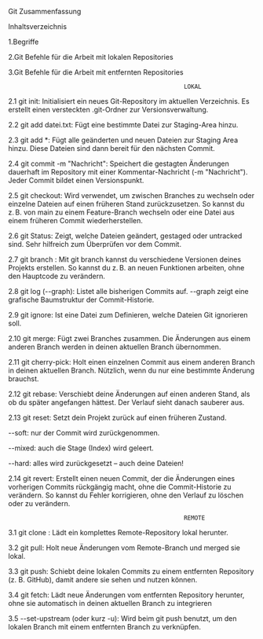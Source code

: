 
Git Zusammenfassung

Inhaltsverzeichnis

1.Begriffe

2.Git Befehle für die Arbeit mit lokalen Repositories

3.Git Befehle für die Arbeit mit entfernten Repositories



                                                      LOKAL


2.1 git init:
Initialisiert ein neues Git-Repository im aktuellen Verzeichnis. Es erstellt einen versteckten .git-Ordner zur Versionsverwaltung.

2.2 git add datei.txt:
Fügt eine bestimmte Datei zur Staging-Area hinzu.

2.3 git add *:
Fügt alle geänderten und neuen Dateien zur Staging Area hinzu. Diese Dateien sind dann bereit für den nächsten Commit.

2.4 git commit -m "Nachricht":
Speichert die gestagten Änderungen dauerhaft im Repository mit einer Kommentar-Nachricht (-m "Nachricht"). Jeder Commit bildet einen Versionspunkt.

2.5 git checkout: Wird verwendet, um zwischen Branches zu wechseln oder einzelne Dateien auf einen früheren Stand zurückzusetzen. So kannst du z. B. von main zu einem Feature-Branch wechseln oder eine Datei aus einem früheren Commit wiederherstellen.

2.6 git Status:
Zeigt, welche Dateien geändert, gestaged oder untracked sind. Sehr hilfreich zum Überprüfen vor dem Commit.

2.7 git branch <name>:
Mit git branch kannst du verschiedene Versionen deines Projekts erstellen. So kannst du z. B. an neuen Funktionen arbeiten, ohne den Hauptcode zu verändern.

2.8 git log (--graph):
Listet alle bisherigen Commits auf. --graph zeigt eine grafische Baumstruktur der Commit-Historie.

2.9 git ignore:
Ist eine Datei zum Definieren, welche Dateien Git ignorieren soll.

2.10 git merge:
Fügt zwei Branches zusammen. Die Änderungen aus einem anderen Branch werden in deinen aktuellen Branch übernommen.

2.11 git cherry-pick:
Holt einen einzelnen Commit aus einem anderen Branch in deinen aktuellen Branch. Nützlich, wenn du nur eine bestimmte Änderung brauchst.

2.12 git rebase:
Verschiebt deine Änderungen auf einen anderen Stand, als ob du später angefangen hättest. Der Verlauf sieht danach sauberer aus.

2.13 git reset:
Setzt dein Projekt zurück auf einen früheren Zustand.

--soft: nur der Commit wird zurückgenommen.

--mixed: auch die Stage (Index) wird geleert.

--hard: alles wird zurückgesetzt – auch deine Dateien!

2.14 git revert:
Erstellt einen neuen Commit, der die Änderungen eines vorherigen Commits rückgängig macht, ohne die Commit-Historie zu verändern. So kannst du Fehler korrigieren, ohne den Verlauf zu löschen oder zu verändern.



                                                      REMOTE



3.1 git clone <URL>:
Lädt ein komplettes Remote-Repository lokal herunter.

3.2 git pull:
Holt neue Änderungen vom Remote-Branch und merged sie lokal.

3.3 git push:
Schiebt deine lokalen Commits zu einem entfernten Repository (z. B. GitHub), damit andere sie sehen und nutzen können.

3.4 git fetch:
Lädt neue Änderungen vom entfernten Repository herunter, ohne sie automatisch in deinen aktuellen Branch zu integrieren

3.5 --set-upstream (oder kurz -u):
Wird beim git push benutzt, um den lokalen Branch mit einem entfernten Branch zu verknüpfen.
